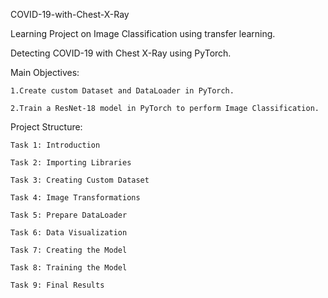 COVID-19-with-Chest-X-Ray

Learning Project on Image Classification using transfer learning.

Detecting COVID-19 with Chest X-Ray using PyTorch.

Main Objectives:

    1.Create custom Dataset and DataLoader in PyTorch.

    2.Train a ResNet-18 model in PyTorch to perform Image Classification.
    
Project Structure:

    Task 1: Introduction

    Task 2: Importing Libraries

    Task 3: Creating Custom Dataset

    Task 4: Image Transformations

    Task 5: Prepare DataLoader

    Task 6: Data Visualization

    Task 7: Creating the Model

    Task 8: Training the Model

    Task 9: Final Results
